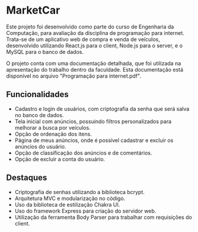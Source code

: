 # MarketCar

Este projeto foi desenvolvido como parte do curso de Engenharia da Computação, para avaliação da disciplina de programação para internet. Trata-se de um aplicativo web de compra e venda de veículos, desenvolvido utilizando React.js para o client, Node.js para o server, e o MySQL para o banco de dados.

O projeto conta com uma documentação detalhada, que foi utilizada na apresentação do trabalho dentro da faculdade. Esta documentação está disponível no arquivo "Programação para internet.pdf".

## Funcionalidades

- Cadastro e login de usuários, com criptografia da senha que será salva no banco de dados.
- Tela inicial com anúncios, possuindo filtros personalizados para melhorar a busca por veículos.
- Opção de ordenação dos itens.
- Página de meus anúncios, onde é possível cadastrar e excluir os anúncios do usuário.
- Opção de classificação dos anúncios e de comentários.
- Opção de excluir a conta do usuário.

## Destaques

- Criptografia de senhas utilizando a biblioteca bcrypt.
- Arquitetura MVC e modularização no código.
- Uso da biblioteca de estilização Chakra UI.
- Uso do framework Express para criação do servidor web.
- Utilização da ferramenta Body Parser para trabalhar com requisições do client.
